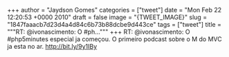 
+++
author = "Jaydson Gomes"
categories = ["tweet"]
date = "Mon Feb 22 12:20:53 +0000 2010"
draft = false
image = "{TWEET_IMAGE}"
slug = "1847faaacb7d23d4a4d84c6b73b88dcbe9d443ce"
tags = ["tweet"]
title = """RT: @ivonascimento: O #ph..."""
+++
RT: @ivonascimento: O #php5minutes especial ja começou. O primeiro podcast sobre o M do MVC ja esta no ar.  http://bit.ly/9y1IBy
